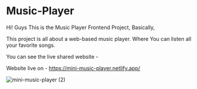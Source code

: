 # Music-Player

Hi! Guys This is the Music Player Frontend Project, Basically, 

This project is all about a web-based music player. Where You can listen all your favorite songs.

You can see the live shared website - 

Website live on -  https://mini-music-player.netlify.app/


![mini-music-player (2)](https://user-images.githubusercontent.com/38817976/126041107-f1151f81-96e6-4449-9f4e-147764a9326f.png)

